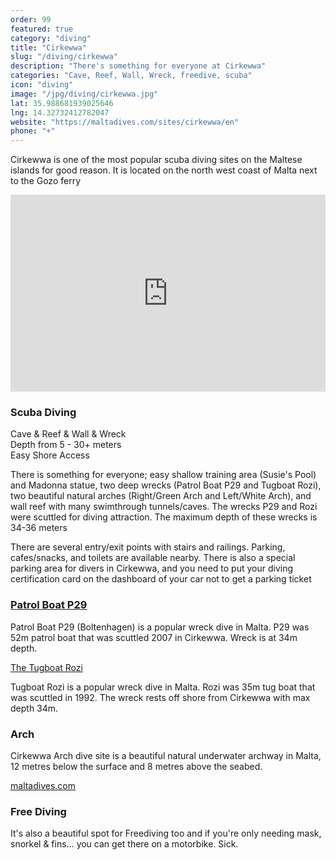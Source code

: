 ```yaml
---
order: 99
featured: true
category: "diving"
title: "Cirkewwa"
slug: "/diving/cirkewwa"
description: "There's something for everyone at Cirkewwa"
categories: "Cave, Reef, Wall, Wreck, freedive, scuba"
icon: "diving"
image: "/jpg/diving/cirkewwa.jpg"
lat: 35.988681939025646
lng: 14.32732412782047
website: "https://maltadives.com/sites/cirkewwa/en"
phone: "+"
---
```

Cirkewwa is one of the most popular scuba diving sites on the Maltese islands for good reason. It is located on the north west coast of Malta next to the Gozo ferry

<iframe width="100%" height="315" src="https://www.youtube.com/embed/0xTBdrRqeWA" title="YouTube video player" frameborder="0" allow="accelerometer; autoplay; clipboard-write; encrypted-media; gyroscope; picture-in-picture; web-share" allowfullscreen></iframe>

### Scuba Diving
Cave & Reef & Wall & Wreck  
Depth from 5 - 30+ meters  
Easy Shore Access

There is something for everyone; easy shallow training area (Susie's Pool) and Madonna statue, two deep wrecks (Patrol Boat P29 and Tugboat Rozi), two beautiful natural arches (Right/Green Arch and Left/White Arch), and wall reef with many swimthrough tunnels/caves. The wrecks P29 and Rozi were scuttled for diving attraction. The maximum depth of these wrecks is 34-36 meters 

There are several entry/exit points with stairs and railings. Parking, cafes/snacks, and toilets are available nearby. There is also a special parking area for divers in Cirkewwa, and you need to put your diving certification card on the dashboard of your car not to get a parking ticket

### [Patrol Boat P29](/divings/cirkewwa/patrol-boat-p29) 

Patrol Boat P29 (Boltenhagen) is a popular wreck dive in Malta. P29 was 52m patrol boat that was scuttled 2007 in Cirkewwa. Wreck is at 34m depth.

[The Tugboat Rozi](/diving/rozi)

Tugboat Rozi is a popular wreck dive in Malta. Rozi was 35m tug boat that was scuttled in 1992. The wreck rests off shore from Cirkewwa with max depth 34m.

### Arch

Cirkewwa Arch dive site is a beautiful natural underwater archway in Malta, 12 metres below the surface and 8 metres above the seabed.

[maltadives.com](https://maltadives.com/sites/cirkewwa/en)

### Free Diving

It's also a beautiful spot for Freediving too and if you're only needing mask, snorkel & fins... you can get there on a motorbike. Sick.